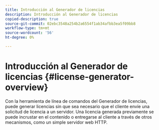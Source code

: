 ```yaml
---
title: Introducción al Generador de licencias
description: Introducción al Generador de licencias
copied-description: true
source-git-commit: 02ebc3548a254b2a6554f1ab34afbb3ea5f09bb8
workflow-type: tm+mt
source-wordcount: '56'
ht-degree: 0%

---
```


# Introducción al Generador de licencias {#license-generator-overview}

Con la herramienta de línea de comandos del Generador de licencias, puede generar licencias sin que sea necesario que el cliente envíe una solicitud de licencia a un servidor. Una licencia generada previamente se puede incrustar en el contenido o entregarse al cliente a través de otros mecanismos, como un simple servidor web HTTP.
